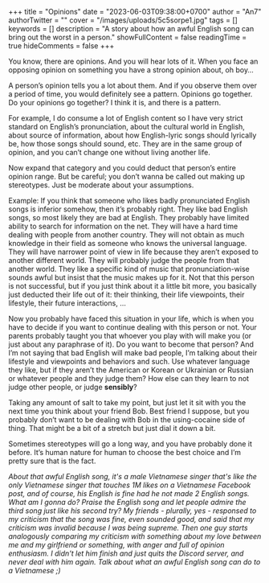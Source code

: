 +++
title = "Opinions"
date = "2023-06-03T09:38:00+0700"
author = "An7"
authorTwitter = ""
cover = "/images/uploads/5c5sorpe1.jpg"
tags = []
keywords = []
description = "A story about how an awful English song can bring out the worst in a person."
showFullContent = false
readingTime = true
hideComments = false
+++

You know, there are opinions. And you will hear lots of it. When you face an
opposing opinion on something you have a strong opinion about, oh boy…

A person’s opinion tells you a lot about them. And if you observe them over a
period of time, you would definitely see a pattern. Opinions go together. Do
your opinions go together? I think it is, and there is a pattern.

For example, I do consume a lot of English content so I have very strict
standard on English’s pronunciation, about the cultural world in English, about
source of information, about how English-lyric songs should lyrically be, how
those songs should sound, etc. They are in the same group of opinion, and you
can’t change one without living another life.

Now expand that category and you could deduct that person’s entire opinion
range. But be careful; you don’t wanna be called out making up stereotypes. Just
be moderate about your assumptions.

Example: If you think that someone who likes badly pronunciated English songs is
inferior somehow, then it’s probably right. They like bad English songs, so most
likely they are bad at English. They probably have limited ability to search for
information on the net. They will have a hard time dealing with people from
another country. They will not obtain as much knowledge in their field as
someone who knows the universal language. They will have narrower point of view
in life because they aren’t exposed to another different world. They will
probably judge the people from that another world. They like a specific kind of
music that pronunciation-wise sounds awful but insist that the music makes up
for it. Not that this person is not successful, but if you just think about it a
little bit more, you basically just deducted their life out of it: their
thinking, their life viewpoints, their lifestyle, their future interactions, …

Now you probably have faced this situation in your life, which is when you have
to decide if you want to continue dealing with this person or not. Your parents
probably taught you that whoever you play with will make you (or just about any
paraphrase of it). Do you want to become that person? And I’m not saying that
bad English will make bad people, I’m talking about their lifestyle and
viewpoints and behaviors and such. Use whatever language they like, but if they
aren’t the American or Korean or Ukrainian or Russian or whatever people and
they judge them? How else can they learn to not judge other people, or judge
**sensibly**?

Taking any amount of salt to take my point, but just let it sit with you the
next time you think about your friend Bob. Best friend I suppose, but you
probably don’t want to be dealing with Bob in the using-cocaine side of thing.
That might be a bit of a stretch but just dial it down a bit.

Sometimes stereotypes will go a long way, and you have probably done it before.
It’s human nature for human to choose the best choice and I’m pretty sure that
is the fact.

_About that awful English song, it's a male Vietnamese singer that's like the
only Vietnamese singer that touches 1M likes on a Vietnamese Facebook post, and
of course, his English is fine had he not made 2 English songs. What am I gonna
do? Praise the English song and let people admire the third song just like his
second try? My friends - plurally, yes - responsed to my criticism that the
song was fine, even sounded good, and said that my criticism was invalid
because I was being supreme. Then one guy starts analogously comparing my
criticism with something about my love between me and my girlfriend or
something, with anger and full of opinion enthusiasm. I didn't let him finish
and just quits the Discord server, and never deal with him again. Talk about
what an awful English song can do to a Vietnamese ;)_
